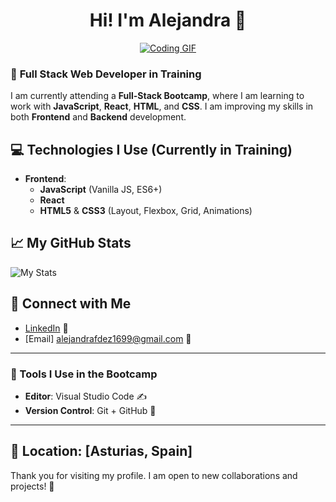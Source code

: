 <div align="center">

# Hi! I'm Alejandra 👋

</div>
<div align="center">
  <a href="https://giphy.com/gifs/inpulsedm-l3vReH0vUdPOatiBa" target="_blank">
    <img src="https://media.giphy.com/media/l3vReH0vUdPOatiBa/giphy.gif" alt="Coding GIF" style="max-width: 100%;">
  </a>
</div>

### 🚀 **Full Stack Web Developer in Training**

I am currently attending a **Full-Stack Bootcamp**, where I am learning to work with **JavaScript**, **React**, **HTML**, and **CSS**. I am improving my skills in both **Frontend** and **Backend** development.

## 💻 **Technologies I Use** (Currently in Training)

- **Frontend**:
  - **JavaScript** (Vanilla JS, ES6+)
  - **React**
  - **HTML5** & **CSS3** (Layout, Flexbox, Grid, Animations)

## 📈 **My GitHub Stats**

![My Stats](https://github-readme-stats.vercel.app/api?username=Akalchi&show_icons=true&count_private=true&hide_title=true&theme=tokyonight)

## 📱 **Connect with Me**

- [LinkedIn](https://www.linkedin.com/in/alejandra-fern%C3%A1ndez-aa27b7269/) 💼  
- [Email] alejandrafdez1699@gmail.com 📧

---

### **🔧 Tools I Use in the Bootcamp**

- **Editor**: Visual Studio Code ✍️  
- **Version Control**: Git + GitHub 🔀  

---

## 📍 **Location**: [Asturias, Spain]

Thank you for visiting my profile. I am open to new collaborations and projects! 🙌
